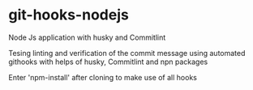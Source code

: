 # git-hooks-nodejs
Node Js application with husky and Commitlint

Tesing linting and verification of the commit message using automated githooks with helps of husky, Commitlint and npn packages

Enter 'npm-install' after cloning to make use of all hooks
